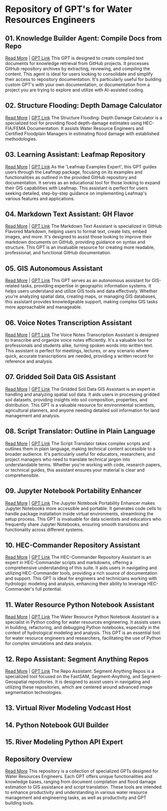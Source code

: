 # Repository of GPT's for Water Resources Engineers

## 01. Knowledge Builder Agent: Compile Docs from Repo
[Read More](./01_Knowledge_Builder_Agent_-_Compile_Docs_from_Repo.md) | [GPT Link](https://chat.openai.com/g/g-v0Op0PXqN-knowledge-builder-agent-compile-docs-from-repo)
This GPT is designed to create compiled text documents for knowledge retrieval from GitHub projects. It processes GitHub repository archives by extracting, reviewing, and compiling the content. This agent is ideal for users looking to consolidate and simplify their access to repository documentation. It's particularly useful for building custom GPT's with your own documentation, or documentation from a project you are trying to explore and utilize with AI-assisted coding. 

## 02. Structure Flooding: Depth Damage Calculator
[Read More](./02_Structure_Flooding_-_Depth_Damage_Calculator.md) | [GPT Link](https://chat.openai.com/g/g-XZoGRmdOm-structure-flooding-depth-damage-calculator)
The Structure Flooding: Depth Damage Calculator is a specialized tool for providing flood depth-damage estimates using HEC-FIA/FEMA Documentation. It assists Water Resource Engineers and Certified Floodplain Managers in estimating flood damage with established methodologies. 

## 03. Learning Assistant: Leafmap Repository
[Read More](./03_Learning_Assistant_-_Leafmap_Repository.md) | [GPT Link](https://chat.openai.com/g/g-rcQ2xaKHj-learning-assistant-geospatial-mapping)
As the 'Leafmap Examples Expert', this GPT guides users through the Leafmap package, focusing on its examples and functionalities as outlined in the provided GitHub repository and documentation. It serves as an educational tool for those looking to expand their GIS capabilities with Leafmap. This assistant is perfect for users seeking detailed, step-by-step guidance on implementing Leafmap's various features and applications.

## 04. Markdown Text Assistant: GH Flavor
[Read More](./04_Markdown_Text_Assistant_-_GH_Flavor.md) | [GPT Link](https://chat.openai.com/g/g-tuwysm1j4-markdown-text-assistant-gh-flavor)
The Markdown Text Assistant is specialized in GitHub Flavored Markdown, helping users to format text, create lists, embed images, and more. It's designed to assist those looking to improve their markdown documents on GitHub, providing guidance on syntax and structure. This GPT is an invaluable resource for creating more readable, professional, and functional GitHub documentation.

## 05. GIS Autonomous Assistant
[Read More](./05_GIS_Autonomous_Assistant.md) | [GPT Link](https://chat.openai.com/g/g-2mZE2aq07-gis-assistant)
This GPT serves as an autonomous assistant for GIS-related tasks, providing expertise in geographic information systems. It helps users understand and utilize GIS tools and data effectively. Whether you're analyzing spatial data, creating maps, or managing GIS databases, this assistant provides knowledgeable support, making complex GIS tasks more approachable and manageable.

## 06. Voice Notes Transcription Assistant
[Read More](./06_Voice_Notes_Transcription_Assistant.md) | [GPT Link](https://chat.openai.com/g/g-oazhMdfSF-jupyter-notebook-portability-enhancer)
The Voice Notes Transcription Assistant is designed to transcribe and organize voice notes efficiently. It's a valuable tool for professionals and students alike, turning spoken words into written text. This assistant is perfect for meetings, lectures, or any scenario where quick, accurate transcriptions are needed, providing a written record for reference and analysis.

## 07. Gridded Soil Data GIS Assistant
[Read More](./07_Gridded_Soil_Data_GIS_Assistant.md) | [GPT Link](https://chat.openai.com/g/g-6mEgJHzsU-gridded-soil-data-gis-assistant)
The Gridded Soil Data GIS Assistant is an expert in handling and analyzing spatial soil data. It aids users in processing gridded soil datasets, providing insights into soil composition, properties, and distribution. This GPT is a valuable resource for environmental scientists, agricultural planners, and anyone needing detailed soil information for land management and analysis.

## 08. Script Translator: Outline in Plain Language
[Read More](./08_Script_Translator_-_Outline_in_Plain_Language.md) | [GPT Link](https://chat.openai.com/g/g-WFn2bkuya-water-resource-python-notebook-assistant)
The Script Translator takes complex scripts and outlines them in plain language, making technical content accessible to a broader audience. It's particularly useful for educators, researchers, and project managers who need to translate technical jargon into understandable terms. Whether you're working with code, research papers, or technical guides, this assistant ensures your material is clear and comprehensible.

## 09. Jupyter Notebook Portability Enhancer
[Read More](./09_Jupyter_Notebook_Portability_Enhancer.md) | [GPT Link](https://chat.openai.com/g/g-oazhMdfSF-jupyter-notebook-portability-enhancer)
The Jupyter Notebook Portability Enhancer makes Jupyter Notebooks more accessible and portable. It generates code cells to handle package installation inside virtual environments, streamlining the setup process. This GPT is invaluable for data scientists and educators who frequently share Jupyter Notebooks, ensuring smooth transitions and functionality across different systems.

## 10. HEC-Commander Repository Assistant
[Read More](./10_HEC-Commander_Repository_Assistant.md) | [GPT Link](https://chat.openai.com/g/g-xznmjo6qb-hec-commander-repository-assistant)
The HEC-Commander Repository Assistant is an expert in HEC-Commander scripts and markdowns, offering a comprehensive understanding of this suite. It aids users in navigating and utilizing HEC-Commander tools, providing a rich source of documentation and support. This GPT is ideal for engineers and technicians working with hydrologic modeling and analysis, enhancing their ability to leverage HEC-Commander's full potential.

## 11. Water Resource Python Notebook Assistant
[Read More](./11_Water_Resource_Python_Notebook_Assistant.md) | [GPT Link](https://chat.openai.com/g/g-WFn2bkuya-water-resource-python-notebook-assistant)
The Water Resource Python Notebook Assistant is a specialist in Python coding for water resources engineering. It assists users in building, refactoring, and debugging Python notebooks, especially in the context of hydrological modeling and analysis. This GPT is an essential tool for water resource engineers and researchers, facilitating the use of Python for complex simulations and data analysis.

## 12. Repo Assistant: Segment Anything Repos
[Read More](./12_Repo_Assistant_-_Segment_Anything_Repos.md) | [GPT Link](https://chat.openai.com/g/g-NvReGFMYR-repo-assistant-segment-anything-repos)
The Repo Assistant: Segment Anything Repos is a specialized tool focused on the FastSAM, Segment-Anything, and Segment-Geospatial repositories. It is designed to assist users in navigating and utilizing these repositories, which are centered around advanced image segmentation technologies.

## 13. Virtual River Modeling Vodcast Host

## 14. Python Notebook GUI Builder

## 15. River Modeling Python API Expert




## Repository Overview
[Read More](./README.md)
This repository is a collection of specialized GPTs designed for Water Resources Engineers. Each GPT offers unique functionalities and knowledge bases, ranging from document compilation and flood damage estimation to GIS assistance and script translation. These tools are intended to enhance productivity and understanding in various water resource management and engineering tasks, as well as productivity and GPT building tools. 



